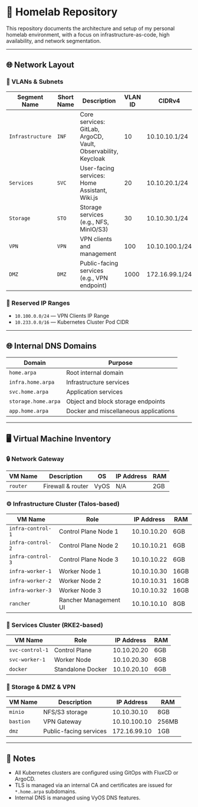 # 🏡 Homelab Repository

This repository documents the architecture and setup of my personal homelab environment, with a focus on infrastructure-as-code, high availability, and network segmentation.

---

## 🌐 Network Layout

### 🔧 VLANs & Subnets

| Segment Name     | Short Name | Description                                                     | VLAN ID | CIDRv4           | CIDRv6           |
|------------------|------------|-----------------------------------------------------------------|---------|------------------|------------------|
| `Infrastructure` | `INF`      | Core services: GitLab, ArgoCD, Vault, Observability, Keycloak   | 10      | 10.10.10.1/24    | fd00:10:10::/64  |
| `Services`       | `SVC`      | User-facing services: Home Assistant, Wiki.js                   | 20      | 10.10.20.1/24    | fd00:10:20::/64  |
| `Storage`        | `STO`      | Storage services (e.g., NFS, MinIO/S3)                          | 30      | 10.10.30.1/24    | fd00:10:30::/64  |
| `VPN`            | `VPN`      | VPN clients and management                                      | 100     | 10.10.100.1/24   | fd00:10:100::/64 |
| `DMZ`            | `DMZ`      | Public-facing services (e.g., VPN endpoint)                     | 1000      | 172.16.99.1/24   | fd00:16:99::/64  |

### 🧱 Reserved IP Ranges

- `10.100.0.0/24` — VPN Clients IP Range
- `10.233.0.0/16` — Kubernetes Cluster Pod CIDR

---

## 🌐 Internal DNS Domains

| Domain                  | Purpose                                  |
|-------------------------|------------------------------------------|
| `home.arpa`             | Root internal domain                     |
| `infra.home.arpa`       | Infrastructure services                  |
| `svc.home.arpa`         | Application services                     |
| `storage.home.arpa`     | Object and block storage endpoints       |
| `app.home.arpa`         | Docker and miscellaneous applications    |

---

## 🖥️ Virtual Machine Inventory

### 🔒 Network Gateway

| VM Name  | Description           | OS       | IP Address | RAM   |
|----------|-----------------------|----------|------------|-------|
| `router` | Firewall & router     | VyOS     | N/A        | 2GB   |

### ⚙️ Infrastructure Cluster (Talos-based)

| VM Name           | Role                    | IP Address    | RAM   |
|------------------|-------------------------|---------------|--------|
| `infra-control-1`| Control Plane Node 1     | 10.10.10.20   | 6GB    |
| `infra-control-2`| Control Plane Node 2     | 10.10.10.21   | 6GB    |
| `infra-control-3`| Control Plane Node 3     | 10.10.10.22   | 6GB    |
| `infra-worker-1` | Worker Node 1            | 10.10.10.30   | 16GB   |
| `infra-worker-2` | Worker Node 2            | 10.10.10.31   | 16GB   |
| `infra-worker-3` | Worker Node 3            | 10.10.10.32   | 16GB   |
| `rancher`        | Rancher Management UI    | 10.10.10.10   | 8GB    |

### 🧩 Services Cluster (RKE2-based)

| VM Name         | Role              | IP Address    | RAM    |
|-----------------|-------------------|---------------|--------|
| `svc-control-1` | Control Plane     | 10.10.20.20   | 6GB    |
| `svc-worker-1`  | Worker Node       | 10.10.20.30   | 6GB    |
| `docker`        | Standalone Docker | 10.10.20.10   | 6GB    |

### 💾 Storage & DMZ & VPN

| VM Name     | Description      | IP Address         | RAM      |
|-------------|------------------|--------------------|----------|
| `minio`     | NFS/S3 storage   | 10.10.30.10        | 8GB      |
| `bastion`   | VPN Gateway      | 10.10.100.10       | 256MB    |
| `dmz`       | Public-facing services | 172.16.99.10 | 1GB      |

---

## 📌 Notes

- All Kubernetes clusters are configured using GitOps with FluxCD or ArgoCD.
- TLS is managed via an internal CA and certificates are issued for `*.home.arpa` subdomains.
- Internal DNS is managed using VyOS DNS features.
